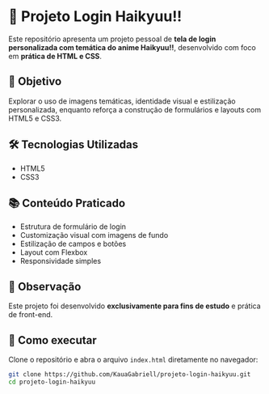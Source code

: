 # 🏐 Projeto Login Haikyuu!!

Este repositório apresenta um projeto pessoal de **tela de login personalizada com temática do anime Haikyuu!!**, desenvolvido com foco em **prática de HTML e CSS**.

## 🎯 Objetivo

Explorar o uso de imagens temáticas, identidade visual e estilização personalizada, enquanto reforça a construção de formulários e layouts com HTML5 e CSS3.

## 🛠 Tecnologias Utilizadas

- HTML5
- CSS3

## 📚 Conteúdo Praticado

- Estrutura de formulário de login
- Customização visual com imagens de fundo
- Estilização de campos e botões
- Layout com Flexbox
- Responsividade simples

## 📝 Observação

Este projeto foi desenvolvido **exclusivamente para fins de estudo** e prática de front-end.

## 🧪 Como executar

Clone o repositório e abra o arquivo `index.html` diretamente no navegador:

```bash
git clone https://github.com/KauaGabriell/projeto-login-haikyuu.git
cd projeto-login-haikyuu
